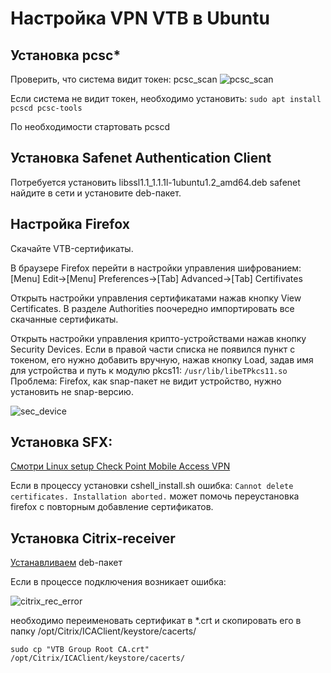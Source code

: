 # Настройка VPN VTB в Ubuntu

## Установка pcsc*

Проверить, что система видит токен: pcsc_scan
![pcsc_scan](https://user-images.githubusercontent.com/77896951/141649025-d9e0bcdf-c270-4438-ba73-6bdf83bc55fd.png)

Если система не видит токен, необходимо установить:
`sudo apt install pcscd pcsc-tools`

По необходимости стартовать pcscd

## Установка Safenet Authentication Client
Потребуется установить libssl1.1_1.1.1l-1ubuntu1.2_amd64.deb
safenet найдите в сети и установите deb-пакет.

## Настройка Firefox

Скачайте VTB-сертификаты.

В браузере Firefox перейти в настройки управления шифрованием:
[Menu] Edit->[Menu] Preferences->[Tab] Advanced->[Tab] Certifivates

Открыть настройки управления сертификатами нажав кнопку View Certificates. В разделе Authorities поочередно импортировать все скачанные сертификаты.

Открыть настройки управления крипто-устройствами нажав кнопку Security Devices. Если в правой части списка не появился пункт с токеном, его нужно добавить вручную, нажав кнопку Load, задав имя для устройства и путь к модулю pkcs11:
`/usr/lib/libeTPkcs11.so`
Проблема: Firefox, как snap-пакет не видит устройство, нужно установить не snap-версию.

![sec_device](https://user-images.githubusercontent.com/77896951/141650184-385ec9a1-cf28-470d-8315-652028b791f4.png)


## Установка SFX:

[Смотри Linux setup Check Point Mobile Access VPN](https://github.com/pedroeml/checkpoint-mobile-access-vpn#linux-setup-check-point-mobile-access-vpn "Смотри Linux setup Check Point Mobile Access VPN")

Если в процессу установки cshell_install.sh ошибка:
`Cannot delete certificates. Installation aborted.`
может помочь переустановка firefox с повторным добавление сертификатов.

## Установка Сitrix-receiver

[Устанавливаем](https://www.citrix.com/ru-ru/downloads/citrix-receiver/linux/) deb-пакет

Если в процессе подключения возникает ошибка:

![citrix_rec_error](https://user-images.githubusercontent.com/77896951/141650675-dbecba86-171a-4534-abb6-e9903ee557f1.png)

необходимо переименовать сертификат в *.crt и скопировать его в папку /opt/Citrix/ICAClient/keystore/cacerts/

`sudo cp "VTB Group Root CA.crt" /opt/Citrix/ICAClient/keystore/cacerts/`




